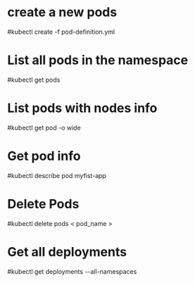 # create a new pods
#kubectl create -f pod-definition.yml

# List all pods in the namespace
#kubectl get pods

# List pods with nodes info
#kubectl get pod -o wide

# Get pod info
#kubectl describe pod myfist-app

#  Delete Pods
#kubectl delete pods < pod_name >

# Get all deployments
#kubectl get deployments --all-namespaces
